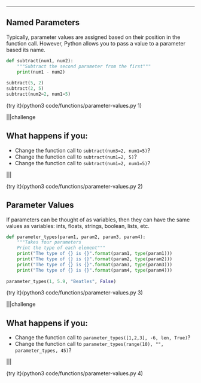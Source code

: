 ----------

## Named Parameters

Typically, parameter values are assigned based on their position in the function call. However, Python allows you to pass a value to a parameter based its name.

```python
def subtract(num1, num2):
    """Subtract the second parameter from the first"""
    print(num1 - num2)
    
subtract(5, 2)
subtract(2, 5)
subtract(num2=2, num1=5)
```

{try it}(python3 code/functions/parameter-values.py 1)

|||challenge
## What happens if you:
* Change the function call to `subtract(num3=2, num1=5)`?
* Change the function call to `subtract(num1=2, 5)`?
* Change the function call to `subtract(num1=2, num1=5)`?

|||

{try it}(python3 code/functions/parameter-values.py 2)

## Parameter Values

If parameters can be thought of as variables, then they can have the same values as variables: ints, floats, strings, boolean, lists, etc.

```python
def parameter_types(param1, param2, param3, param4):
    """Takes four parameters
    Print the type of each element"""
    print("The type of {} is {}".format(param1, type(param1)))
    print("The type of {} is {}".format(param2, type(param2)))
    print("The type of {} is {}".format(param3, type(param3)))
    print("The type of {} is {}".format(param4, type(param4)))
        
parameter_types(1, 5.9, "Beatles", False)
```

{try it}(python3 code/functions/parameter-values.py 3)

|||challenge
## What happens if you:
* Change the function call to `parameter_types([1,2,3], -6, len, True)`?
* Change the function call to `parameter_types(range(10), "", parameter_types, 45)`?

|||

{try it}(python3 code/functions/parameter-values.py 4)

